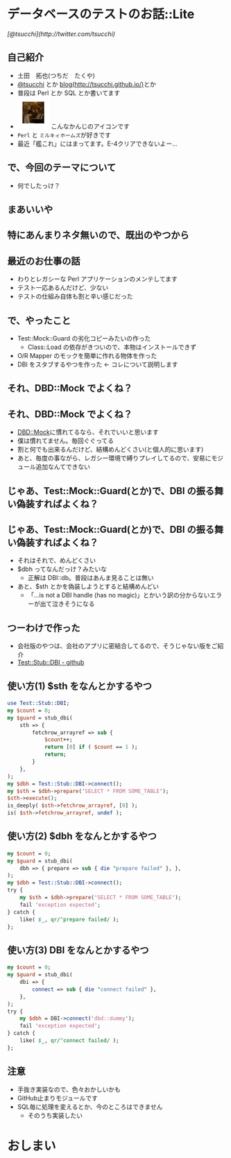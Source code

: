 データベースのテストのお話::Lite
==========

<address>[@tsucchi](http://twitter.com/tsucchi)</address>


自己紹介
---
+ 土田　拓也(つちだ　たくや)
+ [@tsucchi](http://twitter.com/tsucchi) とか [blog(http://tsucchi.github.io/)](http://tsucchi.github.io/)とか
+ 普段は Perl とか SQL とか書いてます
+ <img src="./icon.jpeg"> こんなかんじのアイコンです
+ `Perl` と `ミルキィホームズ`が好きです
+ 最近「艦これ」にはまってます。E-4クリアできないよー...


で、今回のテーマについて
---
+ 何でしたっけ？

まあいいや
---

特にあんまりネタ無いので、既出のやつから
---


最近のお仕事の話
---
+ わりとレガシーな Perl アプリケーションのメンテしてます
+ テスト一応あるんだけど、少ない
+ テストの仕組み自体も割と辛い感じだった

で、やったこと
---
+ Test::Mock::Guard の劣化コピーみたいの作った
    + Class::Load の依存がきついので、本物はインストールできず
+ O/R Mapper のモックを簡単に作れる物体を作った
+ DBI をスタブするやつを作った <- コレについて説明します

それ、DBD::Mock でよくね？
---

それ、DBD::Mock でよくね？
---
+ [DBD::Mock](http://search.cpan.org/~dichi/DBD-Mock-1.45/lib/DBD/Mock.pm)に慣れてるなら、それでいいと思います
+ 僕は慣れてません。毎回ぐぐってる
+ 割と何でも出来るんだけど、結構めんどくさい(と個人的に思います)
+ あと、毎度の事ながら、レガシー環境で縛りプレイしてるので、安易にモジュール追加なんてできない

じゃあ、Test::Mock::Guard(とか)で、DBI の振る舞い偽装すればよくね？
---

じゃあ、Test::Mock::Guard(とか)で、DBI の振る舞い偽装すればよくね？
---
+ それはそれで、めんどくさい
+ $dbh ってなんだっけ？みたいな
    + 正解は DBI::db。普段はあんま見ることは無い
+ あと、$sth とかを偽装しようとすると結構めんどい
    + 「...is not a DBI handle (has no magic)」とかいう訳の分からないエラーが出て泣きそうになる

つーわけで作った
---
+ 会社版のやつは、会社のアプリに密結合してるので、そうじゃない版をご紹介
+ [Test::Stub::DBI - github](https://github.com/tsucchi/p5-Test-Stub-DBI)

使い方(1) $sth をなんとかするやつ
---
```perl
use Test::Stub::DBI;
my $count = 0;
my $guard = stub_dbi(
    sth => {
        fetchrow_arrayref => sub { 
            $count++;
            return [0] if ( $count == 1 );
            return;
        }
    },
);
my $dbh = Test::Stub::DBI->connect();
my $sth = $dbh->prepare('SELECT * FROM SOME_TABLE');
$sth->execute();
is_deeply( $sth->fetchrow_arrayref, [0] );
is( $sth->fetchrow_arrayref, undef );

```

使い方(2) $dbh をなんとかするやつ
---
```perl
my $count = 0;
my $guard = stub_dbi(
    dbh => { prepare => sub { die "prepare failed" }, },
);
my $dbh = Test::Stub::DBI->connect();
try {
    my $sth = $dbh->prepare('SELECT * FROM SOME_TABLE');
    fail 'exception expected';
} catch {
    like( $_, qr/^prepare failed/ );
};
```

使い方(3) DBI をなんとかするやつ
---
```perl
my $count = 0;
my $guard = stub_dbi(
    dbi => {
        connect => sub { die "connect failed" },
    },
);
try {
    my $dbh = DBI->connect('dbd::dummy');
    fail 'exception expected';
} catch {
    like( $_, qr/^connect failed/ );
};
```

注意
---
+ 手抜き実装なので、色々おかしいかも
+ GitHub止まりモジュールです
+ SQL毎に処理を変えるとか、今のところはできません
    + そのうち実装したい


おしまい
===

